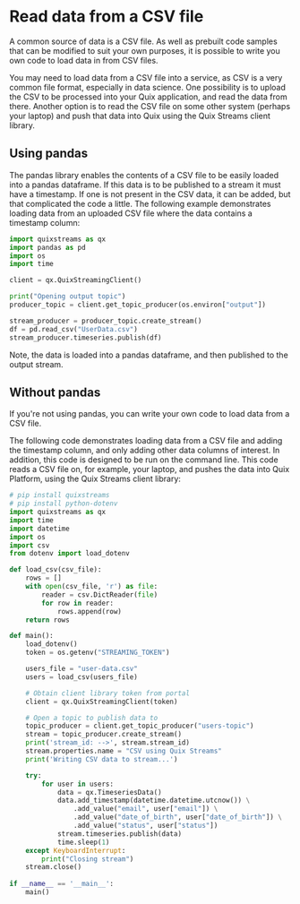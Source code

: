 # Read data from a CSV file

A common source of data is a CSV file. As well as prebuilt code samples that can be modified to suit your own purposes, it is possible to write you own code to load data in from CSV files. 

You may need to load data from a CSV file into a service, as CSV is a very common file format, especially in data science. One possibility is to upload the CSV to be processed into your Quix application, and read the data from there. Another option is to read the CSV file on some other system (perhaps your laptop) and push that data into Quix using the Quix Streams client library.

## Using pandas 

The pandas library enables the contents of a CSV file to be easily loaded into a pandas dataframe. If this data is to be published to a stream it must have a timestamp. If one is not present in the CSV data, it can be added, but that complicated the code a little. The following example demonstrates loading data from an uploaded CSV file where the data contains a timestamp column:

```python
import quixstreams as qx
import pandas as pd
import os
import time

client = qx.QuixStreamingClient()

print("Opening output topic")
producer_topic = client.get_topic_producer(os.environ["output"])

stream_producer = producer_topic.create_stream()
df = pd.read_csv("UserData.csv")
stream_producer.timeseries.publish(df)
```

Note, the data is loaded into a pandas dataframe, and then published to the output stream.

## Without pandas

If you're not using pandas, you can write your own code to load data from a CSV file.

The following code demonstrates loading data from a CSV file and adding the timestamp column, and only adding other data columns of interest. In addition, this code is designed to be run on the command line. This code reads a CSV file on, for example, your laptop, and pushes the data into Quix Platform, using the Quix Streams client library:

``` python 
# pip install quixstreams
# pip install python-dotenv
import quixstreams as qx
import time
import datetime
import os
import csv
from dotenv import load_dotenv

def load_csv(csv_file):
    rows = []
    with open(csv_file, 'r') as file:
        reader = csv.DictReader(file)
        for row in reader:
            rows.append(row)
    return rows

def main():
    load_dotenv()
    token = os.getenv("STREAMING_TOKEN")

    users_file = "user-data.csv"
    users = load_csv(users_file)

    # Obtain client library token from portal
    client = qx.QuixStreamingClient(token)

    # Open a topic to publish data to
    topic_producer = client.get_topic_producer("users-topic")
    stream = topic_producer.create_stream()
    print('stream_id: -->', stream.stream_id)
    stream.properties.name = "CSV using Quix Streams"
    print('Writing CSV data to stream...')

    try:
        for user in users:
            data = qx.TimeseriesData()
            data.add_timestamp(datetime.datetime.utcnow()) \
                .add_value("email", user["email"]) \
                .add_value("date_of_birth", user["date_of_birth"]) \
                .add_value("status", user["status"])
            stream.timeseries.publish(data)
            time.sleep(1)
    except KeyboardInterrupt:        
        print("Closing stream")
    stream.close()
    
if __name__ == '__main__':
    main()
```
